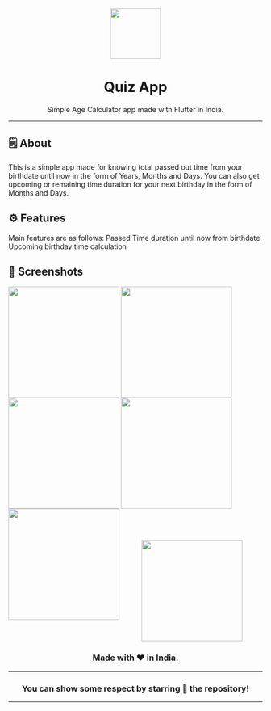 <div align="center">

<img src="https://github.com/user-attachments/assets/2e55d5c9-b711-46c5-92df-6b7b4c96496a" widht="100px" height="100px">



# **Quiz App**
Simple Age Calculator app made with Flutter in India.

---

</div>



## 🗒 About

This is a simple app made for knowing total passed out time from your birthdate until now in the form of Years, Months and Days. You can also get upcoming or remaining time duration for your next birthday in the form of Months and Days.

## ⚙️ Features
Main features are as follows:
Passed Time duration until now from birthdate
Upcoming birthday time calculation
## 📲 Screenshots

<img align="left" src="https://github.com/user-attachments/assets/969970b9-0e83-4592-8e55-76b49529c1e7" width="220px">
<img align="left" src="https://github.com/user-attachments/assets/60eca062-7896-4dd0-9763-920499e9750b" width="220px">
<img src="https://github.com/user-attachments/assets/ed90033a-0043-4a30-9ac6-c7ff7c3dfd0b" width="220px">
<img align="left" src="https://github.com/user-attachments/assets/ddccae67-ec15-44e2-ae23-d871c27cc34c" width="220px">
<img align="left" src="https://github.com/user-attachments/assets/1d39d53c-366f-4a6a-86b1-3c25c8efd64d" width="220px">



<br><br>



<div align="center">

<img src="./assets/icons/logo.png" width="200px" height="200px">

### Made with ❤️ in India.
---
### You can show some respect by starring 🌟 the repository!
---
</div>
